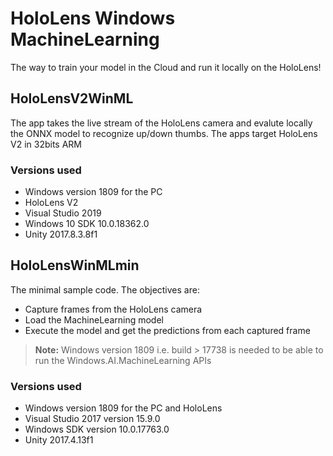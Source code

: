 # HoloLens Windows MachineLearning

The way to train your model in the Cloud and run it locally on the HoloLens!


## HoloLensV2WinML

The app takes the live stream of the HoloLens camera and evalute locally the ONNX model to recognize up/down thumbs.
The apps target HoloLens V2 in 32bits ARM

### Versions used
- Windows version 1809 for the PC
- HoloLens V2
- Visual Studio 2019
- Windows 10 SDK 10.0.18362.0
- Unity 2017.8.3.8f1


## HoloLensWinMLmin

The minimal sample code. The objectives are:
- Capture frames from the HoloLens camera
- Load the MachineLearning model
- Execute the model and get the predictions from each captured frame

> **Note:** Windows version 1809 i.e. build > 17738 is needed to be able to run the Windows.AI.MachineLearning APIs

### Versions used
- Windows version 1809 for the PC and HoloLens
- Visual Studio 2017 version 15.9.0
- Windows SDK version 10.0.17763.0
- Unity 2017.4.13f1

